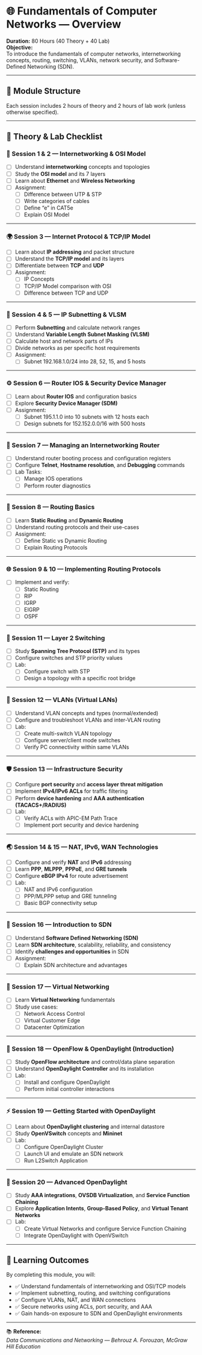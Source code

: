 # 🌐 Fundamentals of Computer Networks — Overview

**Duration:** 80 Hours (40 Theory + 40 Lab)  
**Objective:**  
To introduce the fundamentals of computer networks, internetworking concepts, routing, switching, VLANs, network security, and Software-Defined Networking (SDN).

---

## 🧩 **Module Structure**
Each session includes 2 hours of theory and 2 hours of lab work (unless otherwise specified).  

---

## 📘 **Theory & Lab Checklist**

### 🧠 Session 1 & 2 — Internetworking & OSI Model
- [ ] Understand **internetworking** concepts and topologies  
- [ ] Study the **OSI model** and its 7 layers  
- [ ] Learn about **Ethernet** and **Wireless Networking**  
- [ ] Assignment:
  - [ ] Difference between UTP & STP  
  - [ ] Write categories of cables  
  - [ ] Define “e” in CAT5e  
  - [ ] Explain OSI Model  

---

### 🌍 Session 3 — Internet Protocol & TCP/IP Model
- [ ] Learn about **IP addressing** and packet structure  
- [ ] Understand the **TCP/IP model** and its layers  
- [ ] Differentiate between **TCP** and **UDP**  
- [ ] Assignment:
  - [ ] IP Concepts  
  - [ ] TCP/IP Model comparison with OSI  
  - [ ] Difference between TCP and UDP  

---

### 🧮 Session 4 & 5 — IP Subnetting & VLSM
- [ ] Perform **Subnetting** and calculate network ranges  
- [ ] Understand **Variable Length Subnet Masking (VLSM)**  
- [ ] Calculate host and network parts of IPs  
- [ ] Divide networks as per specific host requirements  
- [ ] Assignment:
  - [ ] Subnet 192.168.1.0/24 into 28, 52, 15, and 5 hosts  

---

### ⚙️ Session 6 — Router IOS & Security Device Manager
- [ ] Learn about **Router IOS** and configuration basics  
- [ ] Explore **Security Device Manager (SDM)**  
- [ ] Assignment:
  - [ ] Subnet 195.1.1.0 into 10 subnets with 12 hosts each  
  - [ ] Design subnets for 152.152.0.0/16 with 500 hosts  

---

### 🧭 Session 7 — Managing an Internetworking Router
- [ ] Understand router booting process and configuration registers  
- [ ] Configure **Telnet**, **Hostname resolution**, and **Debugging** commands  
- [ ] Lab Tasks:
  - [ ] Manage IOS operations  
  - [ ] Perform router diagnostics  

---

### 🔁 Session 8 — Routing Basics
- [ ] Learn **Static Routing** and **Dynamic Routing**  
- [ ] Understand routing protocols and their use-cases  
- [ ] Assignment:
  - [ ] Define Static vs Dynamic Routing  
  - [ ] Explain Routing Protocols  

---

### 🌐 Session 9 & 10 — Implementing Routing Protocols
- [ ] Implement and verify:
  - [ ] Static Routing  
  - [ ] RIP  
  - [ ] IGRP  
  - [ ] EIGRP  
  - [ ] OSPF  

---

### 🔄 Session 11 — Layer 2 Switching
- [ ] Study **Spanning Tree Protocol (STP)** and its types  
- [ ] Configure switches and STP priority values  
- [ ] Lab:
  - [ ] Configure switch with STP  
  - [ ] Design a topology with a specific root bridge  

---

### 🧱 Session 12 — VLANs (Virtual LANs)
- [ ] Understand VLAN concepts and types (normal/extended)  
- [ ] Configure and troubleshoot VLANs and inter-VLAN routing  
- [ ] Lab:
  - [ ] Create multi-switch VLAN topology  
  - [ ] Configure server/client mode switches  
  - [ ] Verify PC connectivity within same VLANs  

---

### 🛡️ Session 13 — Infrastructure Security
- [ ] Configure **port security** and **access layer threat mitigation**  
- [ ] Implement **IPv4/IPv6 ACLs** for traffic filtering  
- [ ] Perform **device hardening** and **AAA authentication (TACACS+/RADIUS)**  
- [ ] Lab:
  - [ ] Verify ACLs with APIC-EM Path Trace  
  - [ ] Implement port security and device hardening  

---

### 🌏 Session 14 & 15 — NAT, IPv6, WAN Technologies
- [ ] Configure and verify **NAT** and **IPv6** addressing  
- [ ] Learn **PPP**, **MLPPP**, **PPPoE**, and **GRE tunnels**  
- [ ] Configure **eBGP IPv4** for route advertisement  
- [ ] Lab:
  - [ ] NAT and IPv6 configuration  
  - [ ] PPP/MLPPP setup and GRE tunneling  
  - [ ] Basic BGP connectivity setup  

---

### 🧠 Session 16 — Introduction to SDN
- [ ] Understand **Software Defined Networking (SDN)**  
- [ ] Learn **SDN architecture**, scalability, reliability, and consistency  
- [ ] Identify **challenges and opportunities** in SDN  
- [ ] Assignment:
  - [ ] Explain SDN architecture and advantages  

---

### 🧩 Session 17 — Virtual Networking
- [ ] Learn **Virtual Networking** fundamentals  
- [ ] Study use cases:
  - [ ] Network Access Control  
  - [ ] Virtual Customer Edge  
  - [ ] Datacenter Optimization  

---

### 🔌 Session 18 — OpenFlow & OpenDaylight (Introduction)
- [ ] Study **OpenFlow architecture** and control/data plane separation  
- [ ] Understand **OpenDaylight Controller** and its installation  
- [ ] Lab:
  - [ ] Install and configure OpenDaylight  
  - [ ] Perform initial controller interactions  

---

### ⚡ Session 19 — Getting Started with OpenDaylight
- [ ] Learn about **OpenDaylight clustering** and internal datastore  
- [ ] Study **OpenVSwitch** concepts and **Mininet**  
- [ ] Lab:
  - [ ] Configure OpenDaylight Cluster  
  - [ ] Launch UI and emulate an SDN network  
  - [ ] Run L2Switch Application  

---

### 🧠 Session 20 — Advanced OpenDaylight
- [ ] Study **AAA integrations**, **OVSDB Virtualization**, and **Service Function Chaining**  
- [ ] Explore **Application Intents**, **Group-Based Policy**, and **Virtual Tenant Networks**  
- [ ] Lab:
  - [ ] Create Virtual Networks and configure Service Function Chaining  
  - [ ] Integrate OpenDaylight with OpenVSwitch  

---

## 🎯 **Learning Outcomes**
By completing this module, you will:
- ✅ Understand fundamentals of internetworking and OSI/TCP models  
- ✅ Implement subnetting, routing, and switching configurations  
- ✅ Configure VLANs, NAT, and WAN connections  
- ✅ Secure networks using ACLs, port security, and AAA  
- ✅ Gain hands-on exposure to SDN and OpenDaylight environments  

---

📚 **Reference:**  
*Data Communications and Networking — Behrouz A. Forouzan, McGraw Hill Education*
